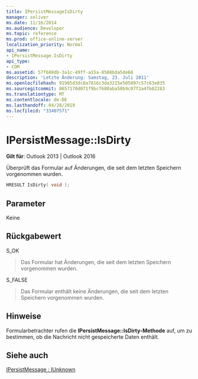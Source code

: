 ```yaml
---
title: IPersistMessageIsDirty
manager: soliver
ms.date: 11/16/2014
ms.audience: Developer
ms.topic: reference
ms.prod: office-online-server
localization_priority: Normal
api_name:
- IPersistMessage.IsDirty
api_type:
- COM
ms.assetid: 57f688db-3a1c-49ff-a15a-8508bda5de68
description: 'Letzte Änderung: Samstag, 23. Juli 2011'
ms.openlocfilehash: 91985d3dc8a7816c3da3215e505097c57c63e035
ms.sourcegitcommit: 8657170d071f9bcf680aba50b9c07f2a4fb82283
ms.translationtype: MT
ms.contentlocale: de-DE
ms.lasthandoff: 04/28/2019
ms.locfileid: "33407571"
---
```

# <a name="ipersistmessageisdirty"></a>IPersistMessage::IsDirty

  
  
**Gilt für**: Outlook 2013 | Outlook 2016 
  
Überprüft das Formular auf Änderungen, die seit dem letzten Speichern vorgenommen wurden.
  
```cpp
HRESULT IsDirty( void );
```

## <a name="parameters"></a>Parameter

Keine
  
## <a name="return-value"></a>Rückgabewert

S_OK 
  
> Das Formular hat Änderungen, die seit dem letzten Speichern vorgenommen wurden.
    
S_FALSE 
  
> Das Formular enthält keine Änderungen, die seit dem letzten Speichern vorgenommen wurden.
    
## <a name="remarks"></a>Hinweise

Formularbetrachter rufen die **IPersistMessage::IsDirty-Methode** auf, um zu bestimmen, ob die Nachricht nicht gespeicherte Daten enthält. 
  
## <a name="see-also"></a>Siehe auch



[IPersistMessage : IUnknown](ipersistmessageiunknown.md)

